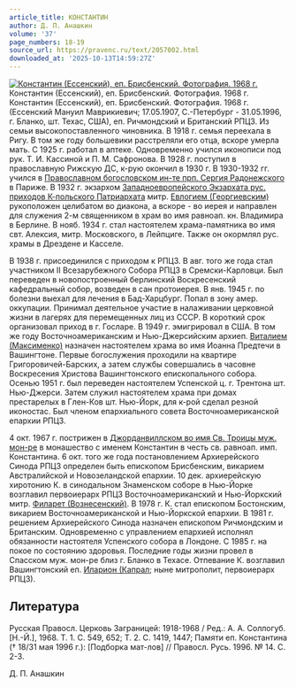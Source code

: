 ```yaml
---
article_title: КОНСТАНТИН
author: Д. П. Анашкин
volume: '37'
page_numbers: 18-19
source_url: https://pravenc.ru/text/2057002.html
downloaded_at: '2025-10-13T14:59:27Z'
---
```


[![Константин (Ессенский), еп. Брисбенский. Фотография. 1968 г.](https://pravenc.ru/data/2016/10/29/1233741796/i200.jpg "Кликните для увеличения картинки")](https://pravenc.ru/data/2016/10/29/1233741796/i400.jpg)Константин (Ессенский), еп. Брисбенский. Фотография. 1968 г.  
Константин (Ессенский), еп. Брисбенский. Фотография. 1968 г.(Ессенский Мануил Маврикиевич; 17.05.1907, С.-Петербург - 31.05.1996, г. Бланко, шт. Техас, США), еп. Ричмондский и Британский РПЦЗ. Из семьи высокопоставленного чиновника. В 1918 г. семья переехала в Ригу. В том же году большевики расстреляли его отца, вскоре умерла мать. С 1925 г. работал в аптеке. Одновременно учился иконописи под рук. Т. И. Кассиной и П. М. Сафронова. В 1928 г. поступил в православную Рижскую ДС, к-рую окончил в 1930 г. В 1930-1932 гг. учился в [Православном богословском ин-те прп. Сергия Радонежского](<https://pravenc.ru/text/Православном богословском ин-те прп  Сергия Радонежского.html>) в Париже. В 1932 г. экзархом [Западноевропейского Экзархата рус. приходов К-польского Патриархата](<https://pravenc.ru/text/Западноевропейского Экзархата рус  приходов К-польского Патриархата.html>) митр. [Евлогием (Георгиевским)](https://pravenc.ru/text/Евлогий.html) рукоположен целибатом во диакона, а вскоре - во иерея и направлен для служения 2-м священником в храм во имя равноап. кн. Владимира в Берлине. В нояб. 1934 г. стал настоятелем храма-памятника во имя свт. Алексия, митр. Московского, в Лейпциге. Также он окормлял рус. храмы в Дрездене и Касселе.

В 1938 г. присоединился с приходом к РПЦЗ. В авг. того же года стал участником II Всезарубежного Собора РПЦЗ в Сремски-Карловци. Был переведен в новопостроенный берлинский Воскресенский кафедральный собор, возведен в сан протоиерея. В янв. 1945 г. по болезни выехал для лечения в Бад-Харцбург. Попал в зону амер. оккупации. Принимал деятельное участие в налаживании церковной жизни в лагерях для перемещенных лиц из СССР. В короткий срок организовал приход в г. Госларе. В 1949 г. эмигрировал в США. В том же году Восточноамериканским и Нью-Джерсийским архиеп. [Виталием (Максименко)](<https://pravenc.ru/text/Виталием (Максименко).html>) назначен настоятелем храма во имя Иоанна Предтечи в Вашингтоне. Первые богослужения проходили на квартире Григоровичей-Барских, а затем службы совершались в часовне Воскресения Христова Вашингтонского епископального собора. Осенью 1951 г. был переведен настоятелем Успенской ц. г. Трентона шт. Нью-Джерси. Затем служил настоятелем храма при домах престарелых в Глен-Ков шт. Нью-Йорк, для к-рой сделал резной иконостас. Был членом епархиального совета Восточноамериканской епархии РПЦЗ.

4 окт. 1967 г. пострижен в [Джорданвиллском во имя Св. Троицы муж. мон-ре](<https://pravenc.ru/text/Джорданвиллском во имя Св  Троицы муж  мон-ре.html>) в монашество с именем Константин в честь св. равноап. имп. Константина. 6 окт. того же года постановлением Архиерейского Синода РПЦЗ определен быть епископом Брисбенским, викарием Австралийской и Новозеландской епархии. 10 дек. архиерейскую хиротонию К. в синодальном Знаменском соборе в Нью-Йорке возглавил первоиерарх РПЦЗ Восточноамериканский и Нью-Йоркский митр. [Филарет (Вознесенский)](<https://pravenc.ru/text/Филарет (Вознесенский).html>). В 1978 г. К. стал епископом Бостонским, викарием Восточноамериканской и Нью-Йоркской епархии. В 1981 г. решением Архиерейского Синода назначен епископом Ричмондским и Британским. Одновременно с управлением епархией исполнял обязанности настоятеля Успенского собора в Лондоне. С 1985 г. на покое по состоянию здоровья. Последние годы жизни провел в Спасском муж. мон-ре близ г. Бланко в Техасе. Отпевание К. возглавил Вашингтонский еп. [Иларион (Капрал](<https://pravenc.ru/text/Иларион (Капрал.html>); ныне митрополит, первоиерарх РПЦЗ).

## Литература

Русская Правосл. Церковь Заграницей: 1918-1968 / Ред.: А. А. Соллогуб. [Н.-Й.], 1968. Т. 1. С. 549, 652; Т. 2. С. 1419, 1447; Памяти еп. Константина († 18/31 мая 1996 г.): [Подборка мат-лов] // Правосл. Русь. 1996. № 14. С. 2-3.

Д. П. Анашкин
